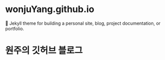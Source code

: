 # wonjuYang.github.io
:triangular_ruler: Jekyll theme for building a personal site, blog, project documentation, or portfolio.


# 원주의 깃허브 블로그
